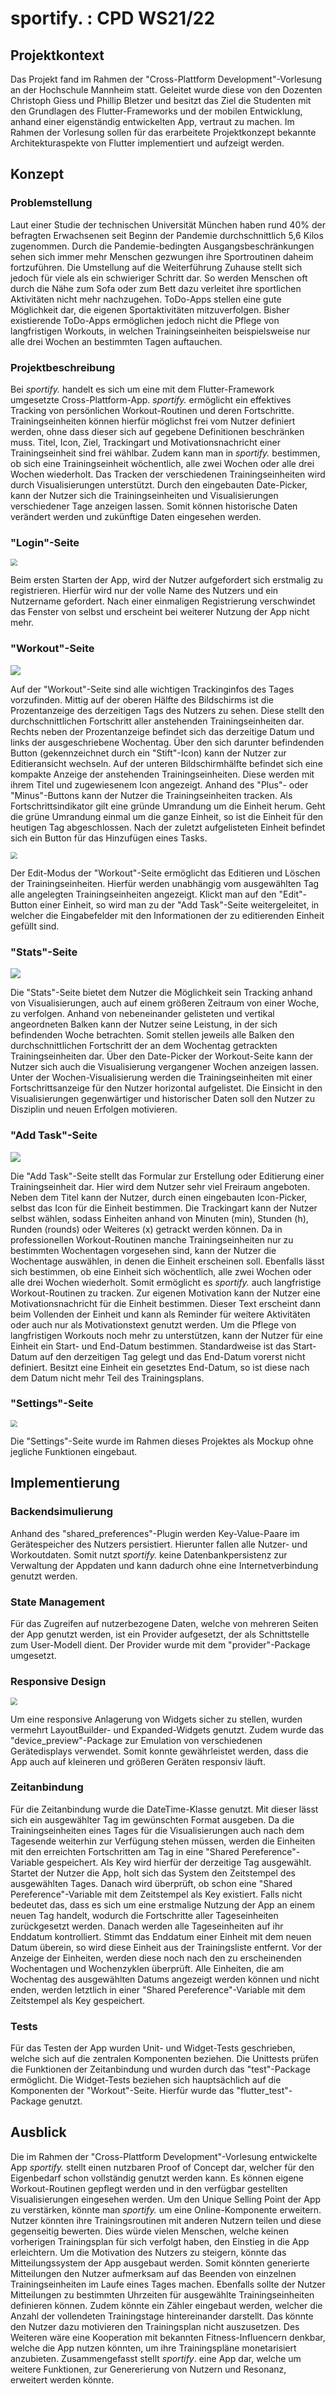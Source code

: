 # sportify. : CPD WS21/22

## Projektkontext

Das Projekt fand im Rahmen der "Cross-Plattform Development"-Vorlesung an der Hochschule Mannheim statt. Geleitet wurde diese von den Dozenten Christoph Giess und Phillip Bletzer und besitzt das Ziel die Studenten mit den Grundlagen des Flutter-Frameworks und der mobilen Entwicklung, anhand einer eigenständig entwickelten App, vertraut zu machen. Im Rahmen der Vorlesung sollen für das erarbeitete Projektkonzept bekannte Architekturaspekte von Flutter implementiert und aufzeigt werden. 

## Konzept

### Problemstellung

Laut einer Studie der technischen Universität München haben rund 40% der befragten Erwachsenen seit Beginn der Pandemie durchschnittlich 5,6 Kilos zugenommen. Durch die Pandemie-bedingten Ausgangsbeschränkungen sehen sich immer mehr Menschen gezwungen ihre Sportroutinen daheim fortzuführen. Die Umstellung auf die Weiterführung Zuhause stellt sich jedoch für viele als ein schwieriger Schritt dar. So werden Menschen oft durch die Nähe zum Sofa oder zum Bett dazu verleitet ihre sportlichen Aktivitäten nicht mehr nachzugehen. ToDo-Apps stellen eine gute Möglichkeit dar, die eigenen Sportaktivitäten mitzuverfolgen. Bisher existierende ToDo-Apps ermöglichen jedoch nicht die Pflege von langfristigen Workouts, in welchen Trainingseinheiten beispielsweise nur alle drei Wochen an bestimmten Tagen auftauchen. 

### Projektbeschreibung

Bei *sportify.* handelt es sich um eine mit dem Flutter-Framework umgesetzte Cross-Plattform-App. *sportify.* ermöglicht ein effektives Tracking von persönlichen Workout-Routinen und deren Fortschritte. Trainingseinheiten können hierfür möglichst frei vom Nutzer definiert werden, ohne dass dieser sich auf gegebene Definitionen beschränken muss. Titel, Icon, Ziel, Trackingart und Motivationsnachricht einer Trainingseinheit sind frei wählbar. Zudem kann man in *sportify.* bestimmen, ob sich eine Trainingseinheit wöchentlich, alle zwei Wochen oder alle drei Wochen wiederholt. Das Tracken der verschiedenen Trainingseinheiten wird durch Visualisierungen unterstützt. Durch den eingebauten Date-Picker, kann der Nutzer sich die Trainingseinheiten und Visualisierungen verschiedener Tage anzeigen lassen. Somit können historische Daten verändert werden und zukünftige Daten eingesehen werden. 

### "Login"-Seite

<img src="sportify_createuser.png" style="zoom:70%;">

Beim ersten Starten der App, wird der Nutzer aufgefordert sich erstmalig zu registrieren. Hierfür wird nur der volle Name des Nutzers und ein Nutzername gefordert. Nach einer einmaligen Registrierung verschwindet das Fenster von selbst und erscheint bei weiterer Nutzung der App nicht mehr.

### "Workout"-Seite

<img src="sportify_workout.png">

Auf der "Workout"-Seite sind alle wichtigen Trackinginfos des Tages vorzufinden. Mittig auf der oberen Hälfte des Bildschirms ist die Prozentanzeige des derzeitigen Tags des Nutzers zu sehen. Diese stellt den durchschnittlichen Fortschritt aller anstehenden Trainingseinheiten dar. Rechts neben der Prozentanzeige befindet sich das derzeitige Datum und links der ausgeschriebene Wochentag. Über den sich darunter befindenden Button (gekennzeichnet durch ein "Stift"-Icon) kann der Nutzer zur Editieransicht wechseln. Auf der unteren Bildschirmhälfte befindet sich eine kompakte Anzeige der anstehenden Trainingseinheiten. Diese werden mit ihrem Titel und zugewiesenem Icon angezeigt. Anhand des "Plus"- oder "Minus"-Buttons kann der Nutzer die Trainingseinheiten tracken. Als Fortschrittsindikator gilt eine gründe Umrandung um die Einheit herum. Geht die grüne Umrandung einmal um die ganze Einheit, so ist die Einheit für den heutigen Tag abgeschlossen. Nach der zuletzt aufgelisteten Einheit befindet sich ein Button für das Hinzufügen eines Tasks.

<img src="sportify_edit.png" style="zoom:70%;" />

Der Edit-Modus der "Workout"-Seite ermöglicht das Editieren und Löschen der Trainingseinheiten. Hierfür werden unabhängig vom ausgewählten Tag alle angelegten Trainingseinheiten angezeigt. Klickt man auf den "Edit"-Button einer Einheit, so wird man zu der "Add Task"-Seite weitergeleitet, in welcher die Eingabefelder mit den Informationen der zu editierenden Einheit gefüllt sind. 

### "Stats"-Seite

<img src="sportify_stats.png">

Die "Stats"-Seite bietet dem Nutzer die Möglichkeit sein Tracking anhand von Visualisierungen, auch auf einem größeren Zeitraum von einer Woche, zu verfolgen. Anhand von nebeneinander gelisteten und vertikal angeordneten Balken kann der Nutzer seine Leistung, in der sich befindenden Woche betrachten. Somit stellen jeweils alle Balken den durchschnittlichen Fortschritt der an dem Wochentag getrackten Trainingseinheiten dar. Über den Date-Picker der Workout-Seite kann der Nutzer sich auch die Visualisierung vergangener Wochen anzeigen lassen. Unter der Wochen-Visualisierung werden die Trainingseinheiten mit einer Fortschrittsanzeige für den Nutzer horizontal aufgelistet. Die Einsicht in den Visualisierungen gegenwärtiger und historischer Daten soll den Nutzer zu Disziplin und neuen Erfolgen motivieren.

### "Add Task"-Seite

<img src="sportify_addtask.png">

Die "Add Task"-Seite stellt das Formular zur Erstellung oder Editierung einer Trainingseinheit dar. Hier wird dem Nutzer sehr viel Freiraum angeboten. Neben dem Titel kann der Nutzer, durch einen eingebauten Icon-Picker, selbst das Icon für die Einheit bestimmen. Die Trackingart kann der Nutzer selbst wählen, sodass Einheiten anhand von Minuten (min), Stunden (h), Runden (rounds) oder Weiteres (x) getrackt werden können. Da in professionellen Workout-Routinen manche Trainingseinheiten nur zu bestimmten Wochentagen vorgesehen sind, kann der Nutzer die Wochentage auswählen, in denen die Einheit erscheinen soll. Ebenfalls lässt sich bestimmen, ob eine Einheit sich wöchentlich, alle zwei Wochen oder alle drei Wochen wiederholt. Somit ermöglicht es *sportify.* auch langfristige Workout-Routinen zu tracken. Zur eigenen Motivation kann der Nutzer eine Motivationsnachricht für die Einheit bestimmen. Dieser Text erscheint dann beim Vollenden der Einheit und kann als Reminder für weitere Aktivitäten oder auch nur als Motivationstext genutzt werden. Um die Pflege von langfristigen Workouts noch mehr zu unterstützen, kann der Nutzer für eine Einheit ein Start- und End-Datum bestimmen. Standardweise ist das Start-Datum auf den derzeitigen Tag gelegt und das End-Datum vorerst nicht definiert. Besitzt eine Einheit ein gesetztes End-Datum, so ist diese nach dem Datum nicht mehr Teil des Trainingsplans.

### "Settings"-Seite

<img src="sportify_settings.png" style="zoom:70%;">

Die "Settings"-Seite wurde im Rahmen dieses Projektes als Mockup ohne jegliche Funktionen eingebaut.

## Implementierung

### Backendsimulierung

Anhand des "shared_preferences"-Plugin werden Key-Value-Paare im Gerätespeicher des Nutzers persistiert. Hierunter fallen alle Nutzer- und Workoutdaten. Somit nutzt *sportify.* keine Datenbankpersistenz zur Verwaltung der Appdaten und kann dadurch ohne eine Internetverbindung genutzt werden.

### State Management

Für das Zugreifen auf nutzerbezogene Daten, welche von mehreren Seiten der App genutzt werden, ist ein Provider aufgesetzt, der als Schnittstelle zum User-Modell dient. Der Provider wurde mit dem "provider"-Package umgesetzt.

### Responsive Design

<img src="sportify_devicepreview.png" style="zoom:70%;">

Um eine responsive Anlagerung von Widgets sicher zu stellen, wurden vermehrt LayoutBuilder- und Expanded-Widgets genutzt. Zudem wurde das "device_preview"-Package zur Emulation von verschiedenen Gerätedisplays verwendet. Somit konnte gewährleistet werden, dass die App auch auf kleineren und größeren Geräten responsiv läuft.

### Zeitanbindung

Für die Zeitanbindung wurde die DateTime-Klasse genutzt. Mit dieser lässt sich ein ausgewählter Tag im gewünschten Format ausgeben. Da die Trainingseinheiten eines Tages für die Visualisierungen auch nach dem Tagesende weiterhin zur Verfügung stehen müssen, werden die Einheiten mit den erreichten Fortschritten am Tag in eine "Shared Pereference"-Variable gespeichert. Als Key wird hierfür der derzeitige Tag ausgewählt. Startet der Nutzer die App, holt sich das System den Zeitstempel des ausgewählten Tages. Danach wird überprüft, ob schon eine "Shared Pereference"-Variable mit dem Zeitstempel als Key existiert. Falls nicht bedeutet das, dass es sich um eine erstmalige Nutzung der App an einem neuen Tag handelt, wodurch die Fortschritte aller Tageseinheiten zurückgesetzt werden. Danach werden alle Tageseinheiten auf ihr Enddatum kontrolliert. Stimmt das Enddatum einer Einheit mit dem neuen Datum überein, so wird diese Einheit aus der Trainingsliste entfernt. Vor der Anzeige der Einheiten, werden diese noch nach den zu erscheinenden Wochentagen und Wochenzyklen überprüft. Alle Einheiten, die am Wochentag des ausgewählten Datums angezeigt werden können und nicht enden, werden letztlich in einer "Shared Pereference"-Variable mit dem Zeitstempel als Key gespeichert.

### Tests

Für das Testen der App wurden Unit- und Widget-Tests geschrieben, welche sich auf die zentralen Komponenten beziehen. Die Unittests prüfen die Funktionen der Zeitanbindung und wurden durch das "test"-Package ermöglicht. Die Widget-Tests beziehen sich hauptsächlich auf die Komponenten der "Workout"-Seite. Hierfür wurde das "flutter_test"-Package genutzt. 

## Ausblick

Die im Rahmen der "Cross-Plattform Development"-Vorlesung entwickelte App *sportify.* stellt einen nutzbaren Proof of Concept dar, welcher für den Eigenbedarf schon vollständig genutzt werden kann. Es können eigene Workout-Routinen gepflegt werden und in den verfügbar gestellten Visualisierungen eingesehen werden. Um den Unique Selling Point der App zu verstärken, könnte man *sportify.* um eine Online-Komponente erweitern. Nutzer könnten ihre Trainingsroutinen mit anderen Nutzern teilen und diese gegenseitig bewerten. Dies würde vielen Menschen, welche keinen vorherigen Trainingsplan für sich verfolgt haben, den Einstieg in die App erleichtern. Um die Motivation des Nutzers zu steigern, könnte das Mitteilungssystem der App ausgebaut werden. Somit könnten generierte Mitteilungen den Nutzer aufmerksam auf das Beenden von einzelnen Trainingseinheiten im Laufe eines Tages machen. Ebenfalls sollte der Nutzer Mitteilungen zu bestimmten Uhrzeiten für ausgewählte Trainingseinheiten definieren können. Zudem könnte ein Zähler eingebaut werden, welcher die Anzahl der vollendeten Trainingstage hintereinander darstellt. Das könnte den Nutzer dazu motivieren den Trainingsplan nicht auszusetzen. Des Weiteren wäre eine Kooperation mit bekannten Fitness-Influencern denkbar, welche die App nutzen könnten, um ihre Trainingspläne monetarisiert anzubieten. Zusammengefasst stellt *sportify*. eine App dar, welche um weitere Funktionen, zur Genererierung von Nutzern und Resonanz, erweitert werden könnte. 
